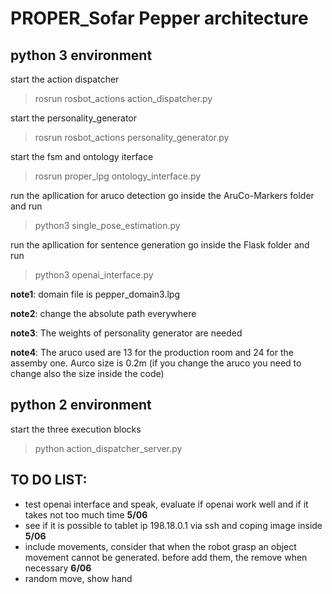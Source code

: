 # PROPER_Sofar Pepper architecture


## python 3 environment

start the action dispatcher
> rosrun rosbot_actions action_dispatcher.py

start the personality_generator
> rosrun rosbot_actions personality_generator.py

start the fsm and ontology iterface
> rosrun proper_lpg ontology_interface.py

run the apllication for aruco detection
go inside the AruCo-Markers folder and run
>python3 single_pose_estimation.py  

run the apllication for sentence generation
go inside the Flask folder and run
>python3 openai_interface.py  

**note1**: domain file is pepper_domain3.lpg

**note2**: change the absolute path everywhere

**note3**: The weights of personality generator are needed

**note4**: The aruco used are 13 for the production room and 24 for the assemby one. Aurco size is 0.2m (if you change the aruco you need to change also the size inside the code)

## python 2 environment

start the three execution blocks

>python action_dispatcher_server.py



## TO DO LIST:
- test openai interface and speak, evaluate if openai work well and if it takes not too much time **5/06**
- see if it is possible to tablet ip 198.18.0.1 via ssh and coping image inside **5/06**
- include movements, consider that when the robot grasp an object movement cannot be generated. before add them, the remove when necessary **6/06**
- random move, show hand